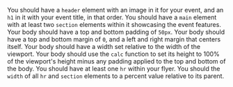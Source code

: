You should have a `header` element with an image in it for your event, and an `h1` in it with your event title, in that order.
You should have a `main` element with at least two `section` elements within it showcasing the event features.
Your body should have a top and bottom padding of `50px`.
Your body should have a top and bottom margin of `0`, and a left and right margin that centers itself.
Your body should have a width set relative to the width of the viewport.
Your body should use the `calc` function to set its height to 100% of the viewport's height minus any padding applied to the top and bottom of the body.
You should have at least one `hr` within your flyer.
You should the `width` of all `hr` and `section` elements to a percent value relative to its parent.

